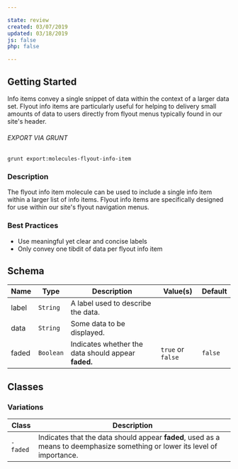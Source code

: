```yaml
---

state: review
created: 03/07/2019
updated: 03/18/2019
js: false
php: false

---
```


## Getting Started

Info items convey a single snippet of data within the context of a larger data set. Flyout info items are particularly useful for helping to delivery small amounts of data to users directly from flyout menus typically found in our site's header.

###### EXPORT VIA GRUNT

```
grunt export:molecules-flyout-info-item
```


### Description

The flyout info item molecule can be used to include a single info item within a larger list of info items. Flyout info items are specifically designed for use within our site's flyout navigation menus.


### Best Practices

- Use meaningful yet clear and concise labels
- Only convey one tibdit of data per flyout info item


## Schema

| Name  | Type      | Description                                         | Value(s)          | Default   |
|-------|-----------|-----------------------------------------------------|-------------------|-----------|
| label | `String`  | A label used to describe the data.                  |                   |           |
| data  | `String`  | Some data to be displayed.                          |                   |           |
| faded | `Boolean` | Indicates whether the data should appear **faded.** | `true` or `false` | `false`   |


## Classes

### Variations

| Class     | Description                                                                                                                   |
|-----------|-------------------------------------------------------------------------------------------------------------------------------|
| `-faded`  | Indicates that the data should appear **faded**, used as a means to deemphasize something or lower its level of importance.   |
